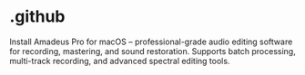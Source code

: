 # .github
Install Amadeus Pro for macOS – professional-grade audio editing software for recording, mastering, and sound restoration. Supports batch processing, multi-track recording, and advanced spectral editing tools.
